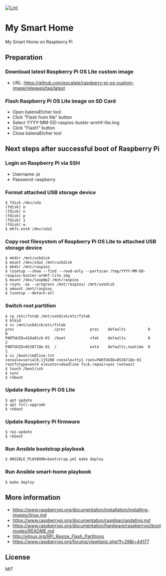[![Lint](https://github.com/escalate/my-smart-home/actions/workflows/lint.yml/badge.svg?branch=master&event=push)](https://github.com/escalate/my-smart-home/actions/workflows/lint.yml)

# My Smart Home
My Smart Home on Raspberry Pi

## Preparation

### Download latest Raspberry Pi OS Lite custom image
* URL: https://github.com/escalate/raspberry-pi-os-custom-image/releases/tag/latest

### Flash Raspberry Pi OS Lite image on SD Card
* Open balenaEtcher tool
* Click "Flash from file" button
* Select YYYY-MM-DD-raspios-buster-armhf-lite.img
* Click "Flash!" button
* Close balenaEtcher tool

## Next steps after successful boot of Raspberry Pi

### Login on Raspberry Pi via SSH
* Username: pi
* Password: raspberry

### Format attached USB storage device
```
$ fdisk /dev/sda
(fdisk) o
(fdisk) n
(fdisk) p
(fdisk) 1
(fdisk) w
$ mkfs.ext4 /dev/sda1
```

### Copy root filesystem of Raspberry Pi OS Lite to attached USB storage device
```
$ mkdir /mnt/usbdisk
$ mount /dev/sda1 /mnt/usbdisk
$ mkdir /mnt/raspios
$ losetup --show --find --read-only --partscan /tmp/YYYY-MM-DD-raspios-buster-armhf-lite.img
$ mount /dev/loop0p2 /mnt/raspios
$ rsync -ax --progress /mnt/raspios/ /mnt/usbdisk
$ umount /mnt/raspios
$ losetup --detach-all
```

### Switch root partition
```
$ cp /etc/fstab /mnt/usbdisk/etc/fstab
$ blkid
$ vi /mnt/usbdisk/etc/fstab
proc                  /proc           proc    defaults          0       0
PARTUUID=418a81cb-01  /boot           vfat    defaults          0       2
PARTUUID=8538718e-01  /               ext4    defaults,noatime  0       1
$ vi /boot/cmdline.txt
console=serial0,115200 console=tty1 root=PARTUUID=8538718e-01 rootfstype=ext4 elevator=deadline fsck.repair=yes rootwait
$ touch /boot/ssh
$ sync
$ reboot
```

### Update Raspberry Pi OS Lite
```
$ apt update
$ apt full-upgrade
$ reboot
```

### Update Raspberry Pi firmware
```
$ rpi-update
$ reboot
```

### Run Ansible bootstrap playbook
```
$ ANSIBLE_PLAYBOOK=bootstrap.yml make deploy
```

### Run Ansible smart-home playbook
```
$ make deploy
```

## More information
* https://www.raspberrypi.org/documentation/installation/installing-images/linux.md
* https://www.raspberrypi.org/documentation/raspbian/updating.md
* https://www.raspberrypi.org/documentation/hardware/raspberrypi/bootmodes/README.md
* http://elinux.org/RPi_Resize_Flash_Partitions
* https://www.raspberrypi.org/forums/viewtopic.php?f=29&t=44177

## License
MIT
